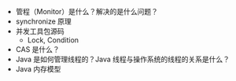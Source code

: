 - 管程（Monitor）是什么？解决的是什么问题？
- synchronize 原理
- 并发工具包源码
  - Lock, Condition
- CAS 是什么？
- Java 是如何管理线程的？Java 线程与操作系统的线程的关系是什么？
- Java 内存模型